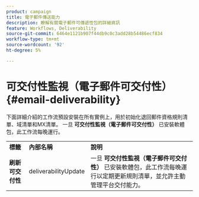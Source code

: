 ```yaml
---
product: campaign
title: 電子郵件傳送能力
description: 瞭解有關電子郵件可傳遞性包的詳細資訊
feature: Workflows, Deliverability
source-git-commit: 6464e1121b907f44db9c0c3add28b54486ecf834
workflow-type: tm+mt
source-wordcount: '92'
ht-degree: 5%

---
```



# 可交付性監視（電子郵件可交付性）{#email-deliverability}

下面詳細介紹的工作流預設安裝在所有實例上，用於初始化退回郵件資格規則清單、域清單和MX清單。 一旦 **可交付性監視（電子郵件可交付性）** 已安裝軟體包，此工作流每晚運行。
<table> 
 <tbody> 
  <tr> 
   <td> <strong>標籤</strong><br /> </td> 
   <td> <strong>內部名稱</strong><br /> </td> 
   <td> <strong>說明</strong><br /> </td> 
  </tr> 
  <tr> 
   <td> <strong>刷新可交付性</strong><br /> </td> 
   <td> <span class="uicontrol">deliverabilityUpdate</span> <br /> </td> 
   <td>  一旦 <strong>可交付性監視（電子郵件可交付性）</strong> 已安裝軟體包，此工作流每晚運行以定期更新規則清單，並允許主動管理平台交付能力。<br /> </td> 
  </tr> 
 </tbody> 
</table>

